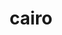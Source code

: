 ---
title: "cairo"
layout: cache
categories: [package, develop]
meta: {"compilers": ["gcc@=11.1.0", "gcc@=11.4.0"], "num_specs": 24, "num_specs_by_stack": {"data-vis-sdk": 8, "e4s": 8, "hep": 8, "root": 24}, "oss": ["ubuntu20.04", "ubuntu22.04"], "platforms": ["linux"], "stacks": ["data-vis-sdk", "e4s", "hep", "root"], "targets": ["x86_64_v3"], "versions": ["1.16.0", "1.18.2"]}
spec_details: [{"compiler": "gcc@=11.1.0", "hash": "3q2rtrbxkfg2ndh63yg2inscfae57hxy", "os": "ubuntu20.04", "platform": "linux", "size": "-", "stacks": ["data-vis-sdk", "root"], "target": "x86_64_v3", "variants": ["~X", "build_system=meson", "buildtype=release", "default_library=shared", "~dwrite", "+fc", "+ft", "+gobject", "+pdf", "+png", "~quartz", "~spectre", "~strip", "+svg", "~symbol-lookup", "~tee", "+zlib"], "versions": ["1.18.2"]}, {"compiler": "gcc@=11.4.0", "hash": "4jlib2aatvzyeeeh4lhrhmyiczphka74", "os": "ubuntu22.04", "platform": "linux", "size": "-", "stacks": ["e4s", "root"], "target": "x86_64_v3", "variants": ["+X", "build_system=meson", "buildtype=release", "default_library=shared", "~dwrite", "+fc", "+ft", "+gobject", "+pdf", "+png", "~quartz", "~spectre", "~strip", "+svg", "~symbol-lookup", "~tee", "+zlib"], "versions": ["1.18.2"]}, {"compiler": "gcc@=11.4.0", "hash": "546bolkzmjqnsdmbfctv3aryyzdss4q2", "os": "ubuntu22.04", "platform": "linux", "size": "-", "stacks": ["hep", "root"], "target": "x86_64_v3", "variants": ["~X", "build_system=meson", "buildtype=release", "default_library=shared", "~dwrite", "+fc", "+ft", "+gobject", "+pdf", "+png", "~quartz", "~spectre", "~strip", "+svg", "~symbol-lookup", "~tee", "+zlib"], "versions": ["1.18.2"]}, {"compiler": "gcc@=11.4.0", "hash": "5daxhe2e74anbvzztnidpic2af7ddkca", "os": "ubuntu22.04", "platform": "linux", "size": "-", "stacks": ["e4s", "root"], "target": "x86_64_v3", "variants": ["+X", "build_system=meson", "buildtype=release", "default_library=shared", "~dwrite", "+fc", "+ft", "+gobject", "+pdf", "+png", "~quartz", "~spectre", "~strip", "+svg", "~symbol-lookup", "~tee", "+zlib"], "versions": ["1.18.2"]}, {"compiler": "gcc@=11.1.0", "hash": "7oejhuxtrziueo3jeitat5aobeaukiee", "os": "ubuntu20.04", "platform": "linux", "size": "-", "stacks": ["data-vis-sdk", "root"], "target": "x86_64_v3", "variants": ["~X", "build_system=meson", "buildtype=release", "default_library=shared", "~dwrite", "+fc", "+ft", "+gobject", "+pdf", "+png", "~quartz", "~spectre", "~strip", "+svg", "~symbol-lookup", "~tee", "+zlib"], "versions": ["1.18.2"]}, {"compiler": "gcc@=11.4.0", "hash": "a37ji3rm2ecr4tfzw7wgmut7kjivpgq6", "os": "ubuntu22.04", "platform": "linux", "size": "-", "stacks": ["hep", "root"], "target": "x86_64_v3", "variants": ["~X", "build_system=autotools", "~fc", "+ft", "+gobject", "patches=7097196,7c4da77", "+pdf", "+pic", "~png", "+shared", "~svg"], "versions": ["1.16.0"]}, {"compiler": "gcc@=11.1.0", "hash": "fyp6yiwv3fsx3qanurrcj33op2oelhqp", "os": "ubuntu20.04", "platform": "linux", "size": "-", "stacks": ["data-vis-sdk", "root"], "target": "x86_64_v3", "variants": ["~X", "build_system=meson", "buildtype=release", "default_library=shared", "~dwrite", "+fc", "+ft", "+gobject", "+pdf", "+png", "~quartz", "~spectre", "~strip", "+svg", "~symbol-lookup", "~tee", "+zlib"], "versions": ["1.18.2"]}, {"compiler": "gcc@=11.4.0", "hash": "hbjcl3ilp6kjotwwrhr3q42ka5sadapn", "os": "ubuntu22.04", "platform": "linux", "size": "-", "stacks": ["e4s", "root"], "target": "x86_64_v3", "variants": ["+X", "build_system=autotools", "+fc", "+ft", "+gobject", "patches=7097196,7c4da77", "+pdf", "+pic", "+png", "+shared", "~svg"], "versions": ["1.16.0"]}, {"compiler": "gcc@=11.4.0", "hash": "hzfvrvt26ort67j36h56ocdnetkcxjnp", "os": "ubuntu22.04", "platform": "linux", "size": "-", "stacks": ["hep", "root"], "target": "x86_64_v3", "variants": ["~X", "build_system=meson", "buildtype=release", "default_library=shared", "~dwrite", "+fc", "+ft", "+gobject", "+pdf", "+png", "~quartz", "~spectre", "~strip", "+svg", "~symbol-lookup", "~tee", "+zlib"], "versions": ["1.18.2"]}, {"compiler": "gcc@=11.1.0", "hash": "jrk4fc7k6lwzbfexbnsrprlo7u6snvhj", "os": "ubuntu20.04", "platform": "linux", "size": "-", "stacks": ["data-vis-sdk", "root"], "target": "x86_64_v3", "variants": ["~X", "build_system=meson", "buildtype=release", "default_library=shared", "~dwrite", "+fc", "+ft", "+gobject", "+pdf", "+png", "~quartz", "~spectre", "~strip", "+svg", "~symbol-lookup", "~tee", "+zlib"], "versions": ["1.18.2"]}, {"compiler": "gcc@=11.4.0", "hash": "lqtm2plwqhy7vgbenyvj6u4zyzqhmkjo", "os": "ubuntu22.04", "platform": "linux", "size": "-", "stacks": ["hep", "root"], "target": "x86_64_v3", "variants": ["~X", "build_system=meson", "buildtype=release", "default_library=shared", "~dwrite", "+fc", "+ft", "+gobject", "+pdf", "+png", "~quartz", "~spectre", "~strip", "+svg", "~symbol-lookup", "~tee", "+zlib"], "versions": ["1.18.2"]}, {"compiler": "gcc@=11.4.0", "hash": "lvyhotucq74o4fhad6ie65ygg6nzpdt5", "os": "ubuntu22.04", "platform": "linux", "size": "-", "stacks": ["e4s", "root"], "target": "x86_64_v3", "variants": ["+X", "build_system=meson", "buildtype=release", "default_library=shared", "~dwrite", "+fc", "+ft", "+gobject", "+pdf", "+png", "~quartz", "~spectre", "~strip", "+svg", "~symbol-lookup", "~tee", "+zlib"], "versions": ["1.18.2"]}, {"compiler": "gcc@=11.4.0", "hash": "mhkexhkqu2daofowpt3jyxezxtsbvkr3", "os": "ubuntu22.04", "platform": "linux", "size": "-", "stacks": ["e4s", "root"], "target": "x86_64_v3", "variants": ["+X", "build_system=meson", "buildtype=release", "default_library=shared", "~dwrite", "+fc", "+ft", "+gobject", "+pdf", "+png", "~quartz", "~spectre", "~strip", "+svg", "~symbol-lookup", "~tee", "+zlib"], "versions": ["1.18.2"]}, {"compiler": "gcc@=11.4.0", "hash": "rathkkigzwjiz7uvq3f3cv74y7xcgn27", "os": "ubuntu22.04", "platform": "linux", "size": "-", "stacks": ["hep", "root"], "target": "x86_64_v3", "variants": ["~X", "build_system=meson", "buildtype=release", "default_library=shared", "~dwrite", "+fc", "+ft", "+gobject", "+pdf", "+png", "~quartz", "~spectre", "~strip", "+svg", "~symbol-lookup", "~tee", "+zlib"], "versions": ["1.18.2"]}, {"compiler": "gcc@=11.4.0", "hash": "rrpl3bzeooi7b2zhx36nyzau36tpi4wz", "os": "ubuntu22.04", "platform": "linux", "size": "-", "stacks": ["e4s", "root"], "target": "x86_64_v3", "variants": ["+X", "build_system=meson", "buildtype=release", "default_library=shared", "~dwrite", "+fc", "+ft", "+gobject", "+pdf", "+png", "~quartz", "~spectre", "~strip", "+svg", "~symbol-lookup", "~tee", "+zlib"], "versions": ["1.18.2"]}, {"compiler": "gcc@=11.4.0", "hash": "rtgmkod4d2pvzvychobvheigtxze4ozo", "os": "ubuntu22.04", "platform": "linux", "size": "-", "stacks": ["e4s", "root"], "target": "x86_64_v3", "variants": ["+X", "build_system=meson", "buildtype=release", "default_library=shared", "~dwrite", "+fc", "+ft", "+gobject", "+pdf", "+png", "~quartz", "~spectre", "~strip", "+svg", "~symbol-lookup", "~tee", "+zlib"], "versions": ["1.18.2"]}, {"compiler": "gcc@=11.1.0", "hash": "scygfd24wehwweecsgzdbgr3mludfq7z", "os": "ubuntu20.04", "platform": "linux", "size": "-", "stacks": ["data-vis-sdk", "root"], "target": "x86_64_v3", "variants": ["~X", "build_system=meson", "buildtype=release", "default_library=shared", "~dwrite", "+fc", "+ft", "+gobject", "+pdf", "+png", "~quartz", "~spectre", "~strip", "+svg", "~symbol-lookup", "~tee", "+zlib"], "versions": ["1.18.2"]}, {"compiler": "gcc@=11.4.0", "hash": "shmkkzwb7olvnwvqcgqimjgywusiyqzs", "os": "ubuntu22.04", "platform": "linux", "size": "-", "stacks": ["hep", "root"], "target": "x86_64_v3", "variants": ["~X", "build_system=meson", "buildtype=release", "default_library=shared", "~dwrite", "+fc", "+ft", "+gobject", "+pdf", "+png", "~quartz", "~spectre", "~strip", "+svg", "~symbol-lookup", "~tee", "+zlib"], "versions": ["1.18.2"]}, {"compiler": "gcc@=11.1.0", "hash": "t47przd67uomlvjb2q2onpu5d32i4qg3", "os": "ubuntu20.04", "platform": "linux", "size": "-", "stacks": ["data-vis-sdk", "root"], "target": "x86_64_v3", "variants": ["~X", "build_system=autotools", "~fc", "+ft", "+gobject", "patches=7097196,7c4da77", "+pdf", "+pic", "~png", "+shared", "~svg"], "versions": ["1.16.0"]}, {"compiler": "gcc@=11.4.0", "hash": "tmtorl6v7azg6q2evt2bh5a67vu74qrf", "os": "ubuntu22.04", "platform": "linux", "size": "-", "stacks": ["e4s", "root"], "target": "x86_64_v3", "variants": ["+X", "build_system=meson", "buildtype=release", "default_library=shared", "~dwrite", "+fc", "+ft", "+gobject", "+pdf", "+png", "~quartz", "~spectre", "~strip", "+svg", "~symbol-lookup", "~tee", "+zlib"], "versions": ["1.18.2"]}, {"compiler": "gcc@=11.4.0", "hash": "w3vcttwt36qnafonxdr5debd6ikmsbeo", "os": "ubuntu22.04", "platform": "linux", "size": "-", "stacks": ["hep", "root"], "target": "x86_64_v3", "variants": ["~X", "build_system=meson", "buildtype=release", "default_library=shared", "~dwrite", "+fc", "+ft", "+gobject", "+pdf", "+png", "~quartz", "~spectre", "~strip", "+svg", "~symbol-lookup", "~tee", "+zlib"], "versions": ["1.18.2"]}, {"compiler": "gcc@=11.1.0", "hash": "wyvd7tgnozbvvamcjvj646ztyoyspv7m", "os": "ubuntu20.04", "platform": "linux", "size": "-", "stacks": ["data-vis-sdk", "root"], "target": "x86_64_v3", "variants": ["~X", "build_system=meson", "buildtype=release", "default_library=shared", "~dwrite", "+fc", "+ft", "+gobject", "+pdf", "+png", "~quartz", "~spectre", "~strip", "+svg", "~symbol-lookup", "~tee", "+zlib"], "versions": ["1.18.2"]}, {"compiler": "gcc@=11.1.0", "hash": "x7gdjnhi5rhzjqr7yal7drnuh74ru4a5", "os": "ubuntu20.04", "platform": "linux", "size": "-", "stacks": ["data-vis-sdk", "root"], "target": "x86_64_v3", "variants": ["~X", "build_system=meson", "buildtype=release", "default_library=shared", "~dwrite", "+fc", "+ft", "+gobject", "+pdf", "+png", "~quartz", "~spectre", "~strip", "+svg", "~symbol-lookup", "~tee", "+zlib"], "versions": ["1.18.2"]}, {"compiler": "gcc@=11.4.0", "hash": "zfms5vajqt6hnxztcowsirkf3qenw7c4", "os": "ubuntu22.04", "platform": "linux", "size": "-", "stacks": ["hep", "root"], "target": "x86_64_v3", "variants": ["~X", "build_system=meson", "buildtype=release", "default_library=shared", "~dwrite", "+fc", "+ft", "+gobject", "+pdf", "+png", "~quartz", "~spectre", "~strip", "+svg", "~symbol-lookup", "~tee", "+zlib"], "versions": ["1.18.2"]}]
---